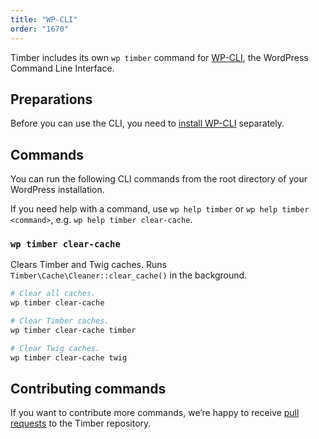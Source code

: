 ```yaml
---
title: "WP-CLI"
order: "1670"
---
```


Timber includes its own `wp timber` command for [WP-CLI](https://make.wordpress.org/cli/handbook/), the WordPress Command Line Interface.

## Preparations

Before you can use the CLI, you need to [install WP-CLI](https://make.wordpress.org/cli/handbook/guides/installing/) separately.

## Commands

You can run the following CLI commands from the root directory of your WordPress installation.

If you need help with a command, use `wp help timber` or `wp help timber <command>`, e.g. `wp help timber clear-cache`.

### `wp timber clear-cache`

Clears Timber and Twig caches. Runs `Timber\Cache\Cleaner::clear_cache()` in the background.

```bash
# Clear all caches.
wp timber clear-cache

# Clear Timber caches.
wp timber clear-cache timber

# Clear Twig caches.
wp timber clear-cache twig
```

## Contributing commands

If you want to contribute more commands, we’re happy to receive [pull requests](https://github.com/timber/timber/pulls) to the Timber repository.
